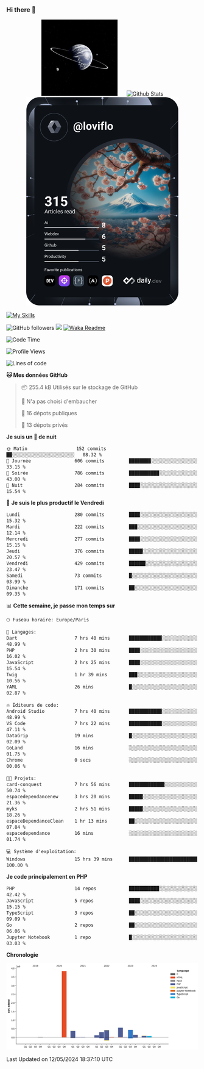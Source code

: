 ### Hi there 👋

<p align="center">
  <img src="https://github.com/Loviflo/Loviflo/blob/main/img/portrait.jpg" alt="Loviflo" height="200" style="margin-right: 20px"/>
  <img src="https://github-readme-stats.vercel.app/api?username=Loviflo&show_icons=true&theme=graywhite" alt="Github Stats" />
  <a href="https://app.daily.dev/loviflo"><img src="https://github.com/loviflo/loviflo/blob/main/devcard.svg" width="400" alt="Loviflo's Dev Card"/></a>
</p>

[![My Skills](https://skillicons.dev/icons?i=php,laravel,symfony,dotnet,cs,nodejs,mysql,postgres,js,ts,html,css,sass,angular,react,electron,docker,webpack,vscode,figma,git,github,gitlab,nginx,postman&perline=5)](https://skillicons.dev)

![GitHub followers](https://img.shields.io/github/followers/Loviflo?label=Follow&style=social)
![](https://visitor-badge.glitch.me/badge?page_id=Loviflo.Loviflo)
[![Waka Readme](https://github.com/Loviflo/Loviflo/actions/workflows/update-stats.yml/badge.svg)](https://github.com/Loviflo/Loviflo/actions/workflows/update-stats.yml)

<!--START_SECTION:waka-->
![Code Time](http://img.shields.io/badge/Code%20Time-2%2C083%20hrs%2048%20mins-blue)

![Profile Views](http://img.shields.io/badge/Vues%20du%20profil-0-blue)

![Lines of code](https://img.shields.io/badge/Depuis%20Hello%20World%2C%20j%27ai%20%C3%A9crit-6.3%20million%20Lignes%20de%20code-blue)

**🐱 Mes données GitHub** 

> 📦 255.4 kB Utilisés sur le stockage de GitHub 
 > 
> 🚫 N'a pas choisi d'embaucher
 > 
> 📜 16 dépots publiques 
 > 
> 🔑 13 dépots privés 
 > 
**Je suis un 🦉 de nuit** 

```text
🌞 Matin                  152 commits         ██░░░░░░░░░░░░░░░░░░░░░░░   08.32 % 
🌆 Journée                606 commits         ████████░░░░░░░░░░░░░░░░░   33.15 % 
🌃 Soirée                 786 commits         ███████████░░░░░░░░░░░░░░   43.00 % 
🌙 Nuit                   284 commits         ████░░░░░░░░░░░░░░░░░░░░░   15.54 % 
```
📅 **Je suis le plus productif le Vendredi** 

```text
Lundi                    280 commits         ████░░░░░░░░░░░░░░░░░░░░░   15.32 % 
Mardi                    222 commits         ███░░░░░░░░░░░░░░░░░░░░░░   12.14 % 
Mercredi                 277 commits         ████░░░░░░░░░░░░░░░░░░░░░   15.15 % 
Jeudi                    376 commits         █████░░░░░░░░░░░░░░░░░░░░   20.57 % 
Vendredi                 429 commits         ██████░░░░░░░░░░░░░░░░░░░   23.47 % 
Samedi                   73 commits          █░░░░░░░░░░░░░░░░░░░░░░░░   03.99 % 
Dimanche                 171 commits         ██░░░░░░░░░░░░░░░░░░░░░░░   09.35 % 
```


📊 **Cette semaine, je passe mon temps sur** 

```text
🕑︎ Fuseau horaire: Europe/Paris

💬 Langages: 
Dart                     7 hrs 40 mins       ████████████░░░░░░░░░░░░░   48.99 % 
PHP                      2 hrs 30 mins       ████░░░░░░░░░░░░░░░░░░░░░   16.02 % 
JavaScript               2 hrs 25 mins       ████░░░░░░░░░░░░░░░░░░░░░   15.54 % 
Twig                     1 hr 39 mins        ███░░░░░░░░░░░░░░░░░░░░░░   10.56 % 
YAML                     26 mins             █░░░░░░░░░░░░░░░░░░░░░░░░   02.87 % 

🔥 Éditeurs de code: 
Android Studio           7 hrs 40 mins       ████████████░░░░░░░░░░░░░   48.99 % 
VS Code                  7 hrs 22 mins       ████████████░░░░░░░░░░░░░   47.11 % 
DataGrip                 19 mins             █░░░░░░░░░░░░░░░░░░░░░░░░   02.09 % 
GoLand                   16 mins             ░░░░░░░░░░░░░░░░░░░░░░░░░   01.75 % 
Chrome                   0 secs              ░░░░░░░░░░░░░░░░░░░░░░░░░   00.06 % 

🐱‍💻 Projets: 
card-conquest            7 hrs 56 mins       █████████████░░░░░░░░░░░░   50.74 % 
espacedependancenew      3 hrs 20 mins       █████░░░░░░░░░░░░░░░░░░░░   21.36 % 
myks                     2 hrs 51 mins       █████░░░░░░░░░░░░░░░░░░░░   18.26 % 
espaceDependanceClean    1 hr 13 mins        ██░░░░░░░░░░░░░░░░░░░░░░░   07.84 % 
espacedependance         16 mins             ░░░░░░░░░░░░░░░░░░░░░░░░░   01.74 % 

💻 Système d'exploitation: 
Windows                  15 hrs 39 mins      █████████████████████████   100.00 % 
```

**Je code principalement en PHP** 

```text
PHP                      14 repos            ███████████░░░░░░░░░░░░░░   42.42 % 
JavaScript               5 repos             ████░░░░░░░░░░░░░░░░░░░░░   15.15 % 
TypeScript               3 repos             ██░░░░░░░░░░░░░░░░░░░░░░░   09.09 % 
Go                       2 repos             ██░░░░░░░░░░░░░░░░░░░░░░░   06.06 % 
Jupyter Notebook         1 repo              █░░░░░░░░░░░░░░░░░░░░░░░░   03.03 % 
```



**Chronologie**

![Lines of Code chart](https://raw.githubusercontent.com/Loviflo/Loviflo/main/assets/bar_graph.png)


 Last Updated on 12/05/2024 18:37:10 UTC
<!--END_SECTION:waka-->

